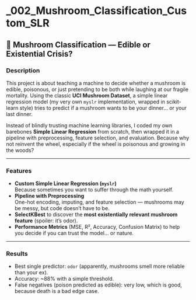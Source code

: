 # _002_Mushroom_Classification_Custom_SLR

## 🍄 Mushroom Classification — Edible or Existential Crisis?

### Description
This project is about teaching a machine to decide whether a mushroom is edible, poisonous, or just pretending to be both while laughing at our fragile mortality. Using the classic **UCI Mushroom Dataset**, a simple linear regression model (my very own `myslr` implementation, wrapped in scikit-learn style) tries to predict if a mushroom wants to be your dinner… or your last dinner.  

Instead of blindly trusting machine learning libraries, I coded my own barebones **Simple Linear Regression** from scratch, then wrapped it in a pipeline with preprocessing, feature selection, and evaluation. Because why not reinvent the wheel, especially if the wheel is poisonous and growing in the woods?

---

### Features
- **Custom Simple Linear Regression (`myslr`)**  
  Because sometimes you want to suffer through the math yourself.  
- **Pipeline with Preprocessing**  
  One-hot encoding, imputing, and feature selection — mushrooms may be messy, but code doesn’t have to be.  
- **SelectKBest** to discover the **most existentially relevant mushroom feature** (spoiler: it’s odor).  
- **Performance Metrics** (MSE, R², Accuracy, Confusion Matrix) to help you decide if you can trust the model… or nature.  

---

### Results
- Best single predictor: `odor` (apparently, mushrooms smell more reliable than your ex).  
- Accuracy: ~88% with a simple threshold.  
- False negatives (poison predicted as edible): very low, which is good, because death is a bad edge case.
